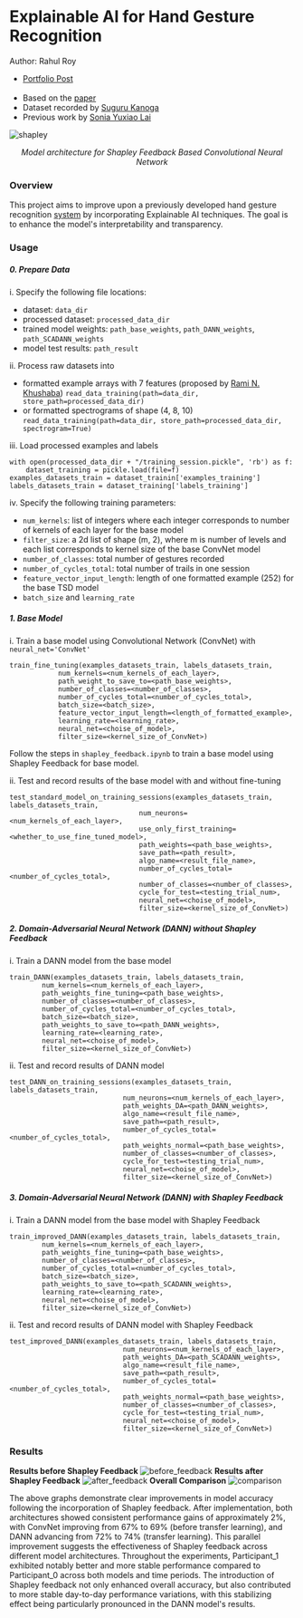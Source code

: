 # Explainable AI for Hand Gesture Recognition
Author:  Rahul Roy
* [Portfolio Post](https://roy2909.github.io/Transfer/)  
&nbsp;
* Based on the [paper](https://www.sciencedirect.com/science/article/pii/S0020025524005802#fm0050)
* Dataset recorded by [Suguru Kanoga](https://github.com/Suguru55/Wearable_Sensor_Long-term_sEMG_Dataset)
* Previous work by [Sonia Yuxiao Lai](https://github.com/aonai/long_term_EMG_myo/tree/main)

![shapley](https://github.com/user-attachments/assets/a6fb1504-26a3-4517-81b8-e59d890f6cae)
<p align="center"><em>Model architecture for Shapley Feedback Based Convolutional Neural Network</em></p>

### Overview
This project aims to improve upon a previously developed hand gesture recognition [system](https://github.com/aonai/long_term_EMG_myo/tree/main) by incorporating Explainable AI techniques. The goal is to enhance the model's interpretability and transparency. 

### Usage
##### 0. Prepare Data
i. Specify the following file locations:
* dataset: `data_dir`
* processed dataset: `processed_data_dir`
* trained model weights: `path_base_weights`, `path_DANN_weights`, `path_SCADANN_weights`
* model test results: `path_result` 

ii. Process raw datasets into 
* formatted example arrays with 7 features (proposed by [Rami N. Khushaba](https://github.com/RamiKhushaba/getTSDfeat))
`read_data_training(path=data_dir, store_path=processed_data_dir)`
* or formatted spectrograms of shape (4, 8, 10)   
`read_data_training(path=data_dir, store_path=processed_data_dir, spectrogram=True)`   

iii. Load processed examples and labels   
```
with open(processed_data_dir + "/training_session.pickle", 'rb') as f:
    dataset_training = pickle.load(file=f)
examples_datasets_train = dataset_trainin['examples_training']
labels_datasets_train = dataset_training['labels_training']
```  

iv. Specify the following training parameters: 
* `num_kernels`: list of integers where each integer corresponds to number of kernels of each layer for the base model
* `filter_size`:  a 2d list of shape (m, 2), where m is number of levels and each list corresponds to kernel size of the base ConvNet model
* `number_of_classes`: total number of gestures recorded
* `number_of_cycles_total`: total number of trails in one session
* `feature_vector_input_length`: length of one formatted example (252) for the base TSD model
* `batch_size` and `learning_rate` 


##### 1. Base Model  
i. Train a base model using Convolutional Network (ConvNet) with `neural_net='ConvNet'`  
```
train_fine_tuning(examples_datasets_train, labels_datasets_train,
            num_kernels=<num_kernels_of_each_layer>,   
            path_weight_to_save_to=<path_base_weights>,  
            number_of_classes=<number_of_classes>,   
            number_of_cycles_total=<number_of_cycles_total>,
            batch_size=<batch_size>,  
            feature_vector_input_length=<length_of_formatted_example>,
            learning_rate=<learning_rate>,  
            neural_net=<choise_of_model>,
            filter_size=<kernel_size_of_ConvNet>)
```
Follow the steps in `shapley_feedback.ipynb` to train a base model using Shapley Feedback for base model.

ii. Test and record results of the base model with and without fine-tuning
```
test_standard_model_on_training_sessions(examples_datasets_train, labels_datasets_train,
                                num_neurons=<num_kernels_of_each_layer>,  
                                use_only_first_training=<whether_to_use_fine_tuned_model>,
                                path_weights=<path_base_weights>,
                                save_path=<path_result>,   
                                algo_name=<result_file_name>,
                                number_of_cycles_total=<number_of_cycles_total>,  
                                number_of_classes=<number_of_classes>,  
                                cycle_for_test=<testing_trial_num>,
                                neural_net=<choise_of_model>,
                                filter_size=<kernel_size_of_ConvNet>)
```                             
##### 2. Domain-Adversarial Neural Network (DANN) without Shapley Feedback
i. Train a DANN model from the base model
```
train_DANN(examples_datasets_train, labels_datasets_train, 
        num_kernels=<num_kernels_of_each_layer>,
        path_weights_fine_tuning=<path_base_weights>,
        number_of_classes=<number_of_classes>,
        number_of_cycles_total=<number_of_cycles_total>,
        batch_size=<batch_size>,
        path_weights_to_save_to=<path_DANN_weights>, 
        learning_rate=<learning_rate>,
        neural_net=<choise_of_model>,
        filter_size=<kernel_size_of_ConvNet>)
```
ii. Test and record results of DANN model
```
test_DANN_on_training_sessions(examples_datasets_train, labels_datasets_train,
                            num_neurons=<num_kernels_of_each_layer>,  
                            path_weights_DA=<path_DANN_weights>,
                            algo_name=<result_file_name>, 
                            save_path=<path_result>, 
                            number_of_cycles_total=<number_of_cycles_total>,
                            path_weights_normal=<path_base_weights>, 
                            number_of_classes=<number_of_classes>,
                            cycle_for_test=<testing_trial_num>, 
                            neural_net=<choise_of_model>,
                            filter_size=<kernel_size_of_ConvNet>)
```
##### 3. Domain-Adversarial Neural Network (DANN) with Shapley Feedback

i. Train a DANN model from the base model with Shapley Feedback
```
train_improved_DANN(examples_datasets_train, labels_datasets_train, 
        num_kernels=<num_kernels_of_each_layer>,
        path_weights_fine_tuning=<path_base_weights>,
        number_of_classes=<number_of_classes>,
        number_of_cycles_total=<number_of_cycles_total>,
        batch_size=<batch_size>,
        path_weights_to_save_to=<path_SCADANN_weights>, 
        learning_rate=<learning_rate>,
        neural_net=<choise_of_model>,
        filter_size=<kernel_size_of_ConvNet>)
```
ii. Test and record results of DANN model with Shapley Feedback
```
test_improved_DANN(examples_datasets_train, labels_datasets_train,
                            num_neurons=<num_kernels_of_each_layer>,  
                            path_weights_DA=<path_SCADANN_weights>,
                            algo_name=<result_file_name>, 
                            save_path=<path_result>, 
                            number_of_cycles_total=<number_of_cycles_total>,
                            path_weights_normal=<path_base_weights>, 
                            number_of_classes=<number_of_classes>,
                            cycle_for_test=<testing_trial_num>, 
                            neural_net=<choise_of_model>,
                            filter_size=<kernel_size_of_ConvNet>)
```
### Results
**Results before Shapley Feedback**
![before_feedback](https://github.com/user-attachments/assets/73b5ccd4-842f-43f8-9a38-dd5c70786095)
**Results after Shapley Feedback**
![after_feedback](https://github.com/user-attachments/assets/eb652527-42ff-4ada-af1d-9bc15da4a7a8)
**Overall Comparison**
![comparison](https://github.com/user-attachments/assets/85ce24c6-e1fe-4905-b83d-ca0f2b9af20a)

The above graphs demonstrate clear improvements in model accuracy following the incorporation of Shapley feedback. After implementation, both architectures showed consistent performance gains of approximately 2%, with ConvNet improving from 67% to 69% (before transfer learning), and DANN advancing from 72% to 74% (transfer learning). This parallel improvement suggests the effectiveness of Shapley feedback across different model architectures. Throughout the experiments, Participant_1 exhibited notably better and more stable performance compared to Participant_0 across both models and time periods. The introduction of Shapley feedback not only enhanced overall accuracy, but also contributed to more stable day-to-day performance variations, with this stabilizing effect being particularly pronounced in the DANN model's results. 